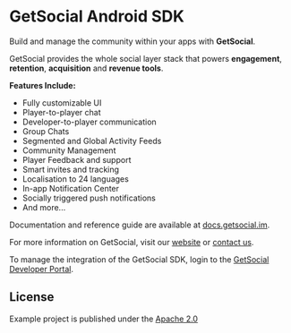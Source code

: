 # GetSocial Android SDK

Build and manage the community within your apps with **GetSocial**.

GetSocial provides the whole social layer stack that powers **engagement**, **retention**, **acquisition** and **revenue tools**.

**Features Include:**

* Fully customizable UI
* Player-to-player chat
* Developer-to-player communication
* Group Chats
* Segmented and Global Activity Feeds
* Community Management
* Player Feedback and support
* Smart invites and tracking
* Localisation to 24 languages
* In-app Notification Center
* Socially triggered push notifications
* And more...

Documentation and reference guide are available at [docs.getsocial.im](http://docs.getsocial.im/).

For more information on GetSocial, visit our [website](http://www.getsocial.im/) or [contact us](mailto:info@getsocial.im).

To manage the integration of the GetSocial SDK, login to the [GetSocial Developer Portal](https://developers.getsocial.im).

## License

Example project is published under the [Apache 2.0](https://github.com/getsocial-im/getsocial-android-sdk/blob/master/LICENSE)

